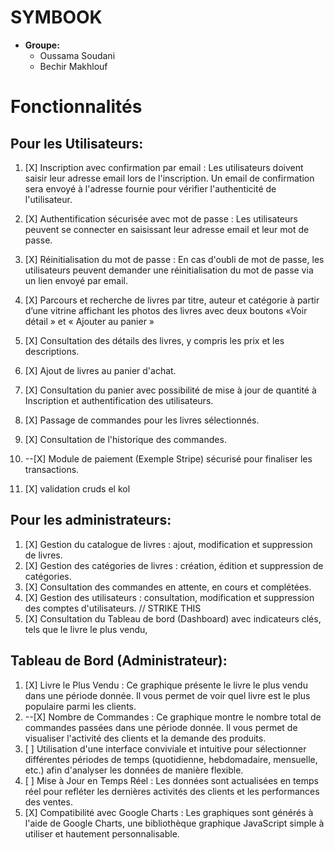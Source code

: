 # SYMBOOK
- **Groupe:**
    - Oussama Soudani
    - Bechir Makhlouf

# Fonctionnalités
## Pour les Utilisateurs:
1. [X] Inscription avec confirmation par email : Les utilisateurs doivent saisir leur adresse email lors de l'inscription. Un email de confirmation sera envoyé à l'adresse fournie pour vérifier l'authenticité de l'utilisateur.
2. [X] Authentification sécurisée avec mot de passe : Les utilisateurs peuvent se connecter en saisissant leur adresse email et leur mot de passe.
3. [X] Réinitialisation du mot de passe : En cas d'oubli de mot de passe, les utilisateurs peuvent demander une réinitialisation du mot de passe via un lien envoyé par email.
4. [X] Parcours et recherche de livres par titre, auteur et catégorie à partir d’une vitrine affichant les photos des livres avec deux boutons «Voir détail » et « Ajouter au panier »
5. [X] Consultation des détails des livres, y compris les prix et les descriptions.
6. [X] Ajout de livres au panier d'achat.
7. [X] Consultation du panier avec possibilité de mise à jour de quantité à Inscription et authentification des utilisateurs.
8. [X] Passage de commandes pour les livres sélectionnés.
9. [X] Consultation de l'historique des commandes.
10. --[X] Module de paiement (Exemple Stripe) sécurisé pour finaliser les transactions.

11. [X] validation cruds el kol
## Pour les administrateurs:
1. [X] Gestion du catalogue de livres : ajout, modification et suppression de livres.
2. [X] Gestion des catégories de livres : création, édition et suppression de catégories.
3. [X] Consultation des commandes en attente, en cours et complétées.
4. [X] Gestion des utilisateurs : consultation, modification et suppression des comptes d'utilisateurs. // STRIKE THIS
5. [X] Consultation du Tableau de bord (Dashboard) avec indicateurs clés, tels que le livre le plus vendu,

## Tableau de Bord (Administrateur):
1. [X] Livre le Plus Vendu : Ce graphique présente le livre le plus vendu dans une période donnée. Il vous permet de voir quel livre est le plus populaire parmi les clients.
2. --[X] Nombre de Commandes : Ce graphique montre le nombre total de commandes passées dans une période donnée. Il vous permet de visualiser l'activité des clients et la demande des produits.
3. [ ] Utilisation d'une interface conviviale et intuitive pour sélectionner différentes périodes de temps (quotidienne, hebdomadaire, mensuelle, etc.) afin d'analyser les données de manière flexible.
4. [ ] Mise à Jour en Temps Réel : Les données sont actualisées en temps réel pour refléter les dernières activités des clients et les performances des ventes.
5. [X] Compatibilité avec Google Charts : Les graphiques sont générés à l'aide de Google Charts, une bibliothèque graphique JavaScript simple à utiliser et hautement personnalisable.
